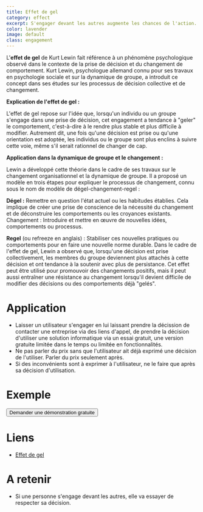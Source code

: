 ```yaml
---
title: Effet de gel
category: effect
excerpt: S'engager devant les autres augmente les chances de l'action.
color: lavender
image: default
class: engagement
---
```


L'**effet de gel** de Kurt Lewin fait référence à un phénomène psychologique observé dans le contexte de la prise de décision et du changement de comportement. Kurt Lewin, psychologue allemand connu pour ses travaux en psychologie sociale et sur la dynamique de groupe, a introduit ce concept dans ses études sur les processus de décision collective et de changement.

**Explication de l'effet de gel :**

L'effet de gel repose sur l'idée que, lorsqu'un individu ou un groupe s'engage dans une prise de décision, cet engagement a tendance à "geler" le comportement, c'est-à-dire à le rendre plus stable et plus difficile à modifier. Autrement dit, une fois qu'une décision est prise ou qu'une orientation est adoptée, les individus ou le groupe sont plus enclins à suivre cette voie, même s'il serait rationnel de changer de cap.

**Application dans la dynamique de groupe et le changement :**

Lewin a développé cette théorie dans le cadre de ses travaux sur le changement organisationnel et la dynamique de groupe. Il a proposé un modèle en trois étapes pour expliquer le processus de changement, connu sous le nom de modèle de dégel-changement-regel :

**Dégel :** Remettre en question l'état actuel ou les habitudes établies. Cela implique de créer une prise de conscience de la nécessité du changement et de déconstruire les comportements ou les croyances existants.
Changement : Introduire et mettre en œuvre de nouvelles idées, comportements ou processus.

**Regel** (ou refreeze en anglais) : Stabiliser ces nouvelles pratiques ou comportements pour en faire une nouvelle norme durable.
Dans le cadre de l'effet de gel, Lewin a observé que, lorsqu'une décision est prise collectivement, les membres du groupe deviennent plus attachés à cette décision et ont tendance à la soutenir avec plus de persistance. Cet effet peut être utilisé pour promouvoir des changements positifs, mais il peut aussi entraîner une résistance au changement lorsqu'il devient difficile de modifier des décisions ou des comportements déjà "gelés".

# Application

- Laisser un utilisateur s'engager en lui laissant prendre la décission de contacter une entreprise via des liens d'appel, de prendre la décision d'utiliser une solution informatique via un essai gratuit, une version gratuite limitée dans le temps ou limitée en fonctionnalités.
- Ne pas parler du prix sans que l'utilisateur ait déjà exprimé une décision de l'utiliser. Parler du prix seulement après.
- Si des inconvénients sont à exprimer à l'utilisateur, ne le faire que après sa décision d'utilisation.

# Exemple

<button class="primary" onclick="(function () {alert('Bravo! Vous êtes engagé...')})()">Demander une démonstration gratuite</button>

# Liens

- [Effet de gel](https://www.salesodyssey.fr/videos/effet-de-gel)

# A retenir

- Si une personne s'engage devant les autres, elle va essayer de respecter sa décision.
